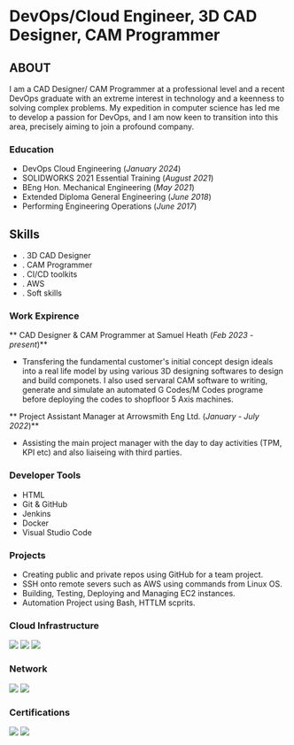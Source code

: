 # DevOps/Cloud Engineer, 3D CAD Designer, CAM Programmer

## ABOUT
I am a CAD Designer/ CAM Programmer at a professional level and a recent DevOps graduate with an extreme interest in technology and a keenness to solving complex problems. My expedition in computer science has led me to develop a passion for DevOps, and I am now keen to transition into this area, precisely aiming to join a profound company. 

### Education
- DevOps Cloud Engineering (_January 2024_)
- SOLIDWORKS 2021 Essential Training (_August 2021_)
- BEng Hon. Mechanical Engineering (_May 2021_) 
- Extended Diploma General Engineering (_June 2018_) 
- Performing Engineering Operations (_June 2017_)

## Skills
- . 3D CAD Designer
- . CAM Programmer
- . CI/CD toolkits
- . AWS
- . Soft skills

### Work Expirence 
** CAD Designer & CAM Programmer at Samuel Heath (_Feb 2023 - present_)**
- Transfering the fundamental customer's initial concept design ideals into a real life model by using various 3D designing softwares to design and build componets. I also used servaral CAM software to writing, generate and simulate an automated G Codes/M Codes programe before deploying the codes to shopfloor 5 Axis machines.

** Project Assistant Manager at Arrowsmith Eng Ltd. (_January - July 2022_)** 
- Assisting the main project manager with the day to day activities (TPM, KPI etc) and also liaiseing with third parties.

### Developer Tools
- HTML
- Git & GitHub
- Jenkins
- Docker
- Visual Studio Code

### Projects
- Creating public and private repos using GitHub for a team project.
- SSH onto remote severs such as AWS using commands from Linux OS.
- Building, Testing, Deploying and Managing EC2 instances.
- Automation Project using Bash, HTTLM scprits.

### Cloud Infrastructure
<div>
    <a href="https://aws.amazon.com/"><img src="https://img.shields.io/badge/-Amazon_AWS-FF9900?&style=for-the-badge&logo=Amazon%20AWS&logoColor=white" /></a>  
    <a href="https://www.terraform.io/"><img src="https://img.shields.io/badge/-Terraform-623CE4?&style=for-the-badge&logo=Terraform&logoColor=white" /></a>
    <a href="https://aws.amazon.com/cloudformation/"><img src="https://img.shields.io/badge/-AWS_CloudFormation-232F3E?&style=for-the-badge&logo=Amazon%20AWS&logoColor=white" /></a>
</div>

### Network
<div>
   <a href="https://www.linux.org"><img src="https://img.shields.io/badge/-Linux-007ACC?&style=for-the-badge&logo=Linux&logoColor=white" /></a>
   <a href="https://www.microsoft.com/en-us/windows-server"><img src="https://img.shields.io/badge/-Microsoft_Windows_Servers-007ACC?&style=for-the-badge&logo=Microsoft&logoColor=white" /></a>

</div>


### Certifications 
<div>
<a href="https://solidcam.com/imachining/imachining-overview"><img src="https://img.shields.io/badge/-SolidCAM-007ACC?&style=for-the-badge&logo=Solidworks&logoColor=white" /></a>    
   <a href="https://lordecsacademy.com"><img src="https://img.shields.io/badge/-Lordecs_Academy-007ACC?&style=for-the-badge&logo=Google%20Classroom&logoColor=white" /></a>

</div>
